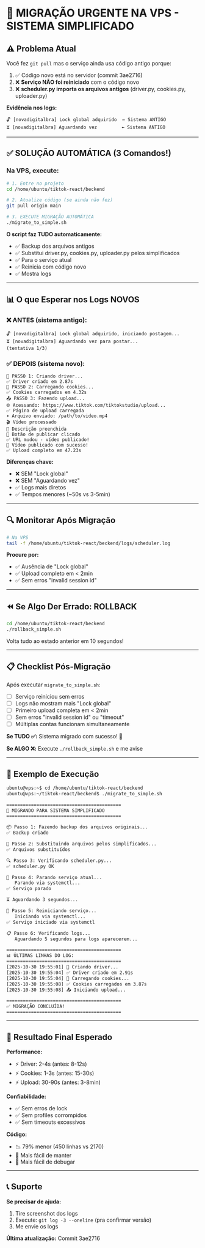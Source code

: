 # 🚨 MIGRAÇÃO URGENTE NA VPS - SISTEMA SIMPLIFICADO

## ⚠️ Problema Atual

Você fez `git pull` mas o serviço ainda usa código antigo porque:
1. ✅ Código novo está no servidor (commit 3ae2716)
2. ❌ **Serviço NÃO foi reiniciado** com o código novo
3. ❌ **scheduler.py importa os arquivos antigos** (driver.py, cookies.py, uploader.py)

**Evidência nos logs:**
```
🔓 [novadigitalbra] Lock global adquirido  ← Sistema ANTIGO
⏳ [novadigitalbra] Aguardando vez         ← Sistema ANTIGO
```

---

## ✅ SOLUÇÃO AUTOMÁTICA (3 Comandos!)

### Na VPS, execute:

```bash
# 1. Entre no projeto
cd /home/ubuntu/tiktok-react/beckend

# 2. Atualize código (se ainda não fez)
git pull origin main

# 3. EXECUTE MIGRAÇÃO AUTOMÁTICA
./migrate_to_simple.sh
```

**O script faz TUDO automaticamente:**
- ✅ Backup dos arquivos antigos
- ✅ Substitui driver.py, cookies.py, uploader.py pelos simplificados
- ✅ Para o serviço atual
- ✅ Reinicia com código novo
- ✅ Mostra logs

---

## 📊 O que Esperar nos Logs NOVOS

### ❌ ANTES (sistema antigo):
```
🔓 [novadigitalbra] Lock global adquirido, iniciando postagem...
⏳ [novadigitalbra] Aguardando vez para postar...
(tentativa 1/3)
```

### ✅ DEPOIS (sistema novo):
```
🔧 PASSO 1: Criando driver...
✅ Driver criado em 2.87s
🍪 PASSO 2: Carregando cookies...
✅ Cookies carregados em 4.32s
📤 PASSO 3: Fazendo upload...
🌐 Acessando: https://www.tiktok.com/tiktokstudio/upload...
✅ Página de upload carregada
⬆️ Arquivo enviado: /path/to/video.mp4
🎬 Vídeo processado
📝 Descrição preenchida
🚀 Botão de publicar clicado
✅ URL mudou - vídeo publicado!
🎉 Vídeo publicado com sucesso!
✅ Upload completo em 47.23s
```

**Diferenças chave:**
- ❌ SEM "Lock global"
- ❌ SEM "Aguardando vez"
- ✅ Logs mais diretos
- ✅ Tempos menores (~50s vs 3-5min)

---

## 🔍 Monitorar Após Migração

```bash
# Na VPS
tail -f /home/ubuntu/tiktok-react/beckend/logs/scheduler.log
```

**Procure por:**
- ✅ Ausência de "Lock global"
- ✅ Upload completo em < 2min
- ✅ Sem erros "invalid session id"

---

## ⏪ Se Algo Der Errado: ROLLBACK

```bash
cd /home/ubuntu/tiktok-react/beckend
./rollback_simple.sh
```

Volta tudo ao estado anterior em 10 segundos!

---

## 📋 Checklist Pós-Migração

Após executar `migrate_to_simple.sh`:

- [ ] Serviço reiniciou sem erros
- [ ] Logs não mostram mais "Lock global"
- [ ] Primeiro upload completa em < 2min
- [ ] Sem erros "invalid session id" ou "timeout"
- [ ] Múltiplas contas funcionam simultaneamente

**Se TUDO ✅:** Sistema migrado com sucesso! 🎉

**Se ALGO ❌:** Execute `./rollback_simple.sh` e me avise

---

## 🎯 Exemplo de Execução

```bash
ubuntu@vps:~$ cd /home/ubuntu/tiktok-react/beckend
ubuntu@vps:~/tiktok-react/beckend$ ./migrate_to_simple.sh

==========================================
🔄 MIGRANDO PARA SISTEMA SIMPLIFICADO
==========================================

📦 Passo 1: Fazendo backup dos arquivos originais...
✅ Backup criado

🔧 Passo 2: Substituindo arquivos pelos simplificados...
✅ Arquivos substituídos

🔍 Passo 3: Verificando scheduler.py...
✅ scheduler.py OK

🛑 Passo 4: Parando serviço atual...
   Parando via systemctl...
✅ Serviço parado

⏳ Aguardando 3 segundos...

🚀 Passo 5: Reiniciando serviço...
   Iniciando via systemctl...
✅ Serviço iniciado via systemctl

📋 Passo 6: Verificando logs...
   Aguardando 5 segundos para logs aparecerem...

==========================================
📊 ÚLTIMAS LINHAS DO LOG:
==========================================
[2025-10-30 19:55:01] 🔧 Criando driver...
[2025-10-30 19:55:04] ✅ Driver criado em 2.91s
[2025-10-30 19:55:04] 🍪 Carregando cookies...
[2025-10-30 19:55:08] ✅ Cookies carregados em 3.87s
[2025-10-30 19:55:08] 📤 Iniciando upload...

==========================================
✅ MIGRAÇÃO CONCLUÍDA!
==========================================
```

---

## 🎉 Resultado Final Esperado

**Performance:**
- ⚡ Driver: 2-4s (antes: 8-12s)
- ⚡ Cookies: 1-3s (antes: 15-30s)
- ⚡ Upload: 30-90s (antes: 3-8min)

**Confiabilidade:**
- ✅ Sem erros de lock
- ✅ Sem profiles corrompidos
- ✅ Sem timeouts excessivos

**Código:**
- 📉 79% menor (450 linhas vs 2170)
- 🎯 Mais fácil de manter
- 🐛 Mais fácil de debugar

---

## 📞 Suporte

**Se precisar de ajuda:**
1. Tire screenshot dos logs
2. Execute: `git log -3 --oneline` (pra confirmar versão)
3. Me envie os logs

**Última atualização:** Commit 3ae2716
